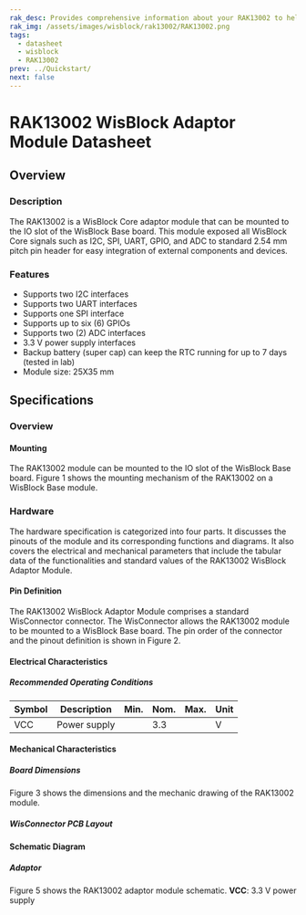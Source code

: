 ```yaml
---
rak_desc: Provides comprehensive information about your RAK13002 to help you use it. This information includes technical specifications, characteristics, and requirements, and it also discusses the device components.
rak_img: /assets/images/wisblock/rak13002/RAK13002.png
tags:
  - datasheet
  - wisblock
  - RAK13002
prev: ../Quickstart/
next: false
---
```


# RAK13002 WisBlock Adaptor Module Datasheet

## Overview

### Description

The RAK13002 is a WisBlock Core adaptor module that can be mounted to the IO slot of the WisBlock Base board. This module exposed all WisBlock Core signals such as I2C, SPI, UART, GPIO, and ADC to standard 2.54&nbsp;mm pitch pin header for easy integration of external components and devices.

### Features

- Supports two I2C interfaces
- Supports two UART interfaces
- Supports one SPI interface
- Supports up to six (6) GPIOs
- Supports two (2) ADC interfaces
- 3.3&nbsp;V power supply  interfaces
- Backup battery (super cap) can keep the RTC running for up to 7 days (tested in lab)
- Module size: 25X35&nbsp;mm

## Specifications

### Overview

#### Mounting

The RAK13002 module can be mounted to the IO slot of the WisBlock Base board. Figure 1 shows the mounting mechanism of the RAK13002 on a WisBlock Base module.

<rk-img
  src="/assets/images/wisblock/rak13002/datasheet/image-20210225140319101.png"
  width="60%"
  caption="RAK13002 WisBlock Adaptor Module Mounting"
/>

### Hardware

The hardware specification is categorized into four parts. It discusses the pinouts of the module and its corresponding functions and diagrams. It also covers the electrical and mechanical parameters that include the tabular data of the functionalities and standard values of the RAK13002 WisBlock Adaptor Module.


#### Pin Definition

The RAK13002 WisBlock Adaptor Module comprises a standard WisConnector connector. The WisConnector allows the RAK13002 module to be mounted to a WisBlock Base board. The pin order of the connector and the pinout definition is shown in Figure 2.

<rk-img
  src="/assets/images/wisblock/rak13002/datasheet/rak13002_pinout.svg"
  width="80%"
  caption="RAK13002 WisBlock Adaptor Module Pinout"
/>

#### Electrical Characteristics

##### Recommended Operating Conditions

| Symbol | Description  | Min. | Nom. | Max. | Unit |
| ------ | ------------ | ---- | ---- | ---- | ---- |
| VCC    | Power supply |      | 3.3  |      | V    |

#### Mechanical Characteristics

##### Board Dimensions

Figure 3 shows the dimensions and the mechanic drawing of the RAK13002 module.

<rk-img
  src="/assets/images/wisblock/rak13002/datasheet/image-20210225140329283.png"
  width="70%"
  caption="RAK13002 WisBlock Adaptor Module Mechanic Drawing"
/>

##### WisConnector PCB Layout

<rk-img
  src="/assets/images/wisblock/rak13002/datasheet/image-20201228093039748.png"
  width="100%"
  caption="WisConnector PCB Footprint and Recommendations"
/>

#### Schematic Diagram
##### Adaptor

Figure 5 shows the RAK13002 adaptor module schematic. **VCC**: 3.3&nbsp;V power supply

<rk-img
  src="/assets/images/wisblock/rak13002/datasheet/image-20210329161838694.png"
  width="80%"
  caption="RAK13002 WisBlock Adaptor Schematic"
/>

